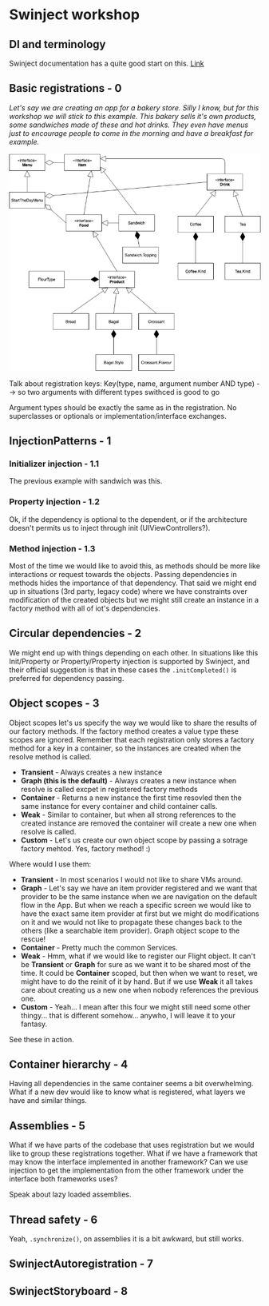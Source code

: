 # Swinject workshop

## DI and terminology

Swinject documentation has a quite good start on this. [Link](https://github.com/Swinject/Swinject/blob/master/Documentation/DIContainer.md#di-container)

## Basic registrations - 0

_Let's say we are creating an app for a bakery store. Silly I know, but for this workshop we will stick to this example. This bakery sells it's own products, some sandwiches made of these and hot drinks. They even have menus just to encourage people to come in the morning and have a breakfast for example._

![](./Bakery_0.png)

Talk about registration keys: 
	Key(type, name, argument number AND type) --> so two arguments with different types swithced is good to go
	
Argument types should be exactly the same as in the registration. No superclasses or optionals or implementation/interface exchanges.

## InjectionPatterns - 1

### Initializer injection - 1.1

The previous example with sandwich was this.

### Property injection - 1.2

Ok, if the dependency is optional to the dependent, or if the architecture doesn't permits us to inject through init (UIViewControllers?).

### Method injection - 1.3

Most of the time we would like to avoid this, as methods should be more like interactions or request towards the objects. Passing dependencies in methods hides the importance of that dependency. That said we might end up in situations (3rd party, legacy code) where we have constraints over modification of the created objects but we might still create an instance in a factory method with all of iot's dependencies.

## Circular dependencies - 2

We might end up with things depending on each other. In situations like this Init/Property or Property/Property injection is supported by Swinject, and their official suggestion is that in these cases the `.initCompleted()` is preferred for dependency passing.

## Object scopes - 3

Object scopes let's us specify the way we would like to share the results of our factory methods. If the factory method creates a value type these scopes are ignored. Remember that each registration only stores a factory method for a key in a container, so the instances are created when the resolve method is called.

- __Transient__ - Always creates a new instance
- __Graph (this is the default)__ - Always creates a new instance when resolve is called excpet in registered factory methods
- __Container__ - Returns a new instance the first time resovled then the same instance for every container and child container calls.
- __Weak__ - Similar to container, but when all strong references to the created instance are removed the container will create a new one when resolve is called.
- __Custom__ - Let's us create our own object scope by passing a sotrage factory mehtod. Yes, factory method! :)

Where would I use them:

- __Transient__ - In most scenarios I would not like to share VMs around.
- __Graph__ - Let's say we have an item provider registered and we want that provider to be the same instance when we are navigation on the default flow in the App. But when we reach a specific screen we would like to have the exact same item provider at first but we might do modifications on it and we would not like to propagate these changes back to the others (like a searchable item provider). Graph object scope to the rescue!
- __Container__ - Pretty much the common Services.
- __Weak__ - Hmm, what if we would like to register our Flight object. It can't be __Transient__ or __Graph__ for sure as we want it to be shared most of the time. It could be __Container__ scoped, but then when we want to reset, we might have to do the reinit of it by hand. But if we use __Weak__ it all takes care about creating us a new one when nobody references the previous one.
- __Custom__ - Yeah... I mean after this four we might still need some other thingy... that is different somehow... anywho, I will leave it to your fantasy.

See these in action.

## Container hierarchy - 4
Having all dependencies in the same container seems a bit overwhelming. What if a new dev would like to know what is registered, what layers we have and similar things.

## Assemblies - 5
What if we have parts of the codebase that uses registration but we would like to group these registrations together. What if we have a framework that may know the interface implemented in another framework? Can we use injection to get the implementation from the other framework under the interface both frameworks uses?


Speak about lazy loaded assemblies.

## Thread safety - 6
Yeah, `.synchronize()`, on assemblies it is a bit awkward, but still works.

## SwinjectAutoregistration - 7

## SwinjectStoryboard - 8













